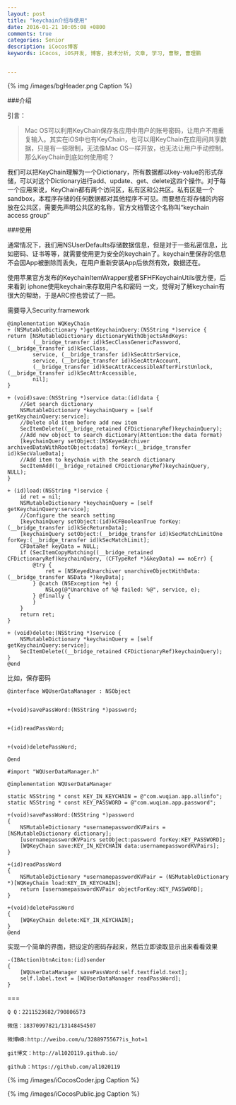 ```yaml
---
layout: post
title: "keychain介绍与使用"
date: 2016-01-21 10:05:08 +0800
comments: true
categories: Senior
description: iCocos博客
keywords: iCocos, iOS开发, 博客, 技术分析, 文章, 学习, 曹黎, 曹理鹏


---
```



{% img /images/bgHeader.png Caption %}  


###介绍

引言：
>Mac OS可以利用KeyChain保存各应用中用户的账号密码，让用户不用重复输入。其实在iOS中也有KeyChain，也可以用KeyChain在应用间共享数据，只是有一些限制，无法像Mac OS一样开放，也无法让用户手动控制。那么KeyChain到底如何使用呢？



我们可以把KeyChain理解为一个Dictionary，所有数据都以key-value的形式存储，可以对这个Dictionary进行add、update、get、delete这四个操作。对于每一个应用来说，KeyChain都有两个访问区，私有区和公共区。私有区是一个sandbox，本程序存储的任何数据都对其他程序不可见。而要想在将存储的内容放在公共区，需要先声明公共区的名称，官方文档管这个名称叫“keychain access group”



<!--more-->



###使用

通常情况下，我们用NSUserDefaults存储数据信息，但是对于一些私密信息，比如密码、证书等等，就需要使用更为安全的keychain了。keychain里保存的信息不会因App被删除而丢失，在用户重新安装App后依然有效，数据还在。




使用苹果官方发布的KeychainItemWrapper或者SFHFKeychainUtils很方便，后来看到 iphone使用keychain来存取用户名和密码 一文，觉得对了解keychain有很大的帮助，于是ARC控也尝试了一把。


需要导入Security.framework

	@implementation WQKeyChain
	+ (NSMutableDictionary *)getKeychainQuery:(NSString *)service {
	return [NSMutableDictionary dictionaryWithObjectsAndKeys:
	        (__bridge_transfer id)kSecClassGenericPassword,(__bridge_transfer id)kSecClass,
	        service, (__bridge_transfer id)kSecAttrService,
	        service, (__bridge_transfer id)kSecAttrAccount,
	        (__bridge_transfer id)kSecAttrAccessibleAfterFirstUnlock,(__bridge_transfer id)kSecAttrAccessible,
	        nil];
	}
	
	+ (void)save:(NSString *)service data:(id)data {
	    //Get search dictionary
	    NSMutableDictionary *keychainQuery = [self getKeychainQuery:service];
	    //Delete old item before add new item
	    SecItemDelete((__bridge_retained CFDictionaryRef)keychainQuery);
	    //Add new object to search dictionary(Attention:the data format)
	    [keychainQuery setObject:[NSKeyedArchiver archivedDataWithRootObject:data] forKey:(__bridge_transfer id)kSecValueData];
	    //Add item to keychain with the search dictionary
	    SecItemAdd((__bridge_retained CFDictionaryRef)keychainQuery, NULL);
	}
	
	+ (id)load:(NSString *)service {
	    id ret = nil;
	    NSMutableDictionary *keychainQuery = [self getKeychainQuery:service];
	    //Configure the search setting
	    [keychainQuery setObject:(id)kCFBooleanTrue forKey:(__bridge_transfer id)kSecReturnData];
	    [keychainQuery setObject:(__bridge_transfer id)kSecMatchLimitOne forKey:(__bridge_transfer id)kSecMatchLimit];
	    CFDataRef keyData = NULL;
	    if (SecItemCopyMatching((__bridge_retained CFDictionaryRef)keychainQuery, (CFTypeRef *)&keyData) == noErr) {
	        @try {
	            ret = [NSKeyedUnarchiver unarchiveObjectWithData:(__bridge_transfer NSData *)keyData];
	        } @catch (NSException *e) {
	            NSLog(@"Unarchive of %@ failed: %@", service, e);
	        } @finally {
	        }
	    }
	    return ret;
	}
	
	+ (void)delete:(NSString *)service {
	    NSMutableDictionary *keychainQuery = [self getKeychainQuery:service];
	    SecItemDelete((__bridge_retained CFDictionaryRef)keychainQuery);
	}
	@end

比如，保存密码


	@interface WQUserDataManager : NSObject
	
	
	+(void)savePassWord:(NSString *)password;
	
	
	+(id)readPassWord;
	
	
	+(void)deletePassWord;
	
	@end
	
	#import "WQUserDataManager.h"
	
	@implementation WQUserDataManager
	
	static NSString * const KEY_IN_KEYCHAIN = @"com.wuqian.app.allinfo";
	static NSString * const KEY_PASSWORD = @"com.wuqian.app.password";
	
	+(void)savePassWord:(NSString *)password
	{
	    NSMutableDictionary *usernamepasswordKVPairs = [NSMutableDictionary dictionary];
	    [usernamepasswordKVPairs setObject:password forKey:KEY_PASSWORD];
	    [WQKeyChain save:KEY_IN_KEYCHAIN data:usernamepasswordKVPairs];
	}
	
	+(id)readPassWord
	{
	    NSMutableDictionary *usernamepasswordKVPair = (NSMutableDictionary *)[WQKeyChain load:KEY_IN_KEYCHAIN];
	    return [usernamepasswordKVPair objectForKey:KEY_PASSWORD];
	}
	
	+(void)deletePassWord
	{
	    [WQKeyChain delete:KEY_IN_KEYCHAIN];
	}
	@end
 
实现一个简单的界面，把设定的密码存起来，然后立即读取显示出来看看效果
 
	-(IBAction)btnAciton:(id)sender
	{
	    [WQUserDataManager savePassWord:self.textfield.text];
	    self.label.text = [WQUserDataManager readPassWord];
	}


===

    Q Q：2211523682/790806573

    微信：18370997821/13148454507
    
    微博WB:http://weibo.com/u/3288975567?is_hot=1
    
	git博文：http://al1020119.github.io/
	
	github：https://github.com/al1020119


{% img /images/iCocosCoder.jpg Caption %}  

{% img /images/iCocosPublic.jpg Caption %}  
